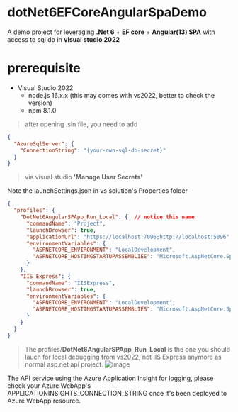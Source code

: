 # dotNet6EFCoreAngularSpaDemo
A demo project for leveraging **.Net 6** + **EF core** + **Angular(13) SPA** with access to sql db in **visual studio 2022**

# prerequisite
- Visual Studio 2022
   * node.js 16.x.x (this may comes with vs2022, better to check the version)
   * npm 8.1.0
> after opening .sln file, you need to add
```json
{
  "AzureSqlServer": {
    "ConnectionString": "{your-own-sql-db-secret}"
  }
}
```
> via visual studio **'Manage User Secrets'**

Note the launchSettings.json in vs solution's Properties folder
```json
{
  "profiles": {
    "DotNet6AngularSPApp_Run_Local": {  // notice this name
      "commandName": "Project",
      "launchBrowser": true,
      "applicationUrl": "https://localhost:7096;http://localhost:5096", // the port value here can be arbitary
      "environmentVariables": {
        "ASPNETCORE_ENVIRONMENT": "LocalDevelopment",
        "ASPNETCORE_HOSTINGSTARTUPASSEMBLIES": "Microsoft.AspNetCore.SpaProxy" // this is needed if run from local vs2022
      }
    },
    "IIS Express": {
      "commandName": "IISExpress",
      "launchBrowser": true,
      "environmentVariables": {
        "ASPNETCORE_ENVIRONMENT": "LocalDevelopment",
        "ASPNETCORE_HOSTINGSTARTUPASSEMBLIES": "Microsoft.AspNetCore.SpaProxy" // this is needed if run from local vs2022 
      }
    }
  }
}
```
> The profiles/**DotNet6AngularSPApp_Run_Local** is the one you should lauch for local debugging from vs2022, not IIS Express anymore as normal asp.net api project.
![image](https://user-images.githubusercontent.com/5110396/172029299-9c9226e1-4152-461d-a130-3ce307b1802c.png)


The API service using the Azure Application Insight for logging, please check your Azure WebApp's APPLICATIONINSIGHTS_CONNECTION_STRING once it's been deployed to Azure WebApp resource.
